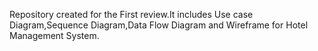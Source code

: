 Repository created for the First review.It includes Use case Diagram,Sequence Diagram,Data Flow Diagram and Wireframe for Hotel Management System.

